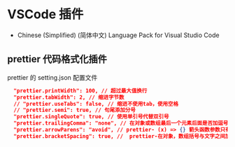 # VSCode 插件

- Chinese (Simplified) (简体中文) Language Pack for Visual Studio Code

## prettier 代码格式化插件

prettier 的 setting.json 配置文件

```json
  "prettier.printWidth": 100, // 超过最大值换行
  "prettier.tabWidth": 2, // 缩进字节数
  // "prettier.useTabs": false, // 缩进不使用tab，使用空格
  // "prettier.semi": true, // 句尾添加分号
  "prettier.singleQuote": true, // 使用单引号代替双引号
  "prettier.trailingComma": "none", // 在对象或数组最后一个元素后面是否加逗号，不加
  "prettier.arrowParens": "avoid", // prettier- (x) => {} 箭头函数参数只有一个时是否要有小括号。avoid：省略括号
  "prettier.bracketSpacing": true, //  prettier-在对象，数组括号与文字之间加空格 "{ foo: bar }"
```
